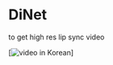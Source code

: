 # DiNet
to get high res lip sync video

[![video in Korean](https://github.com/Mrkomiljon/DiNet/assets/92161283/d5aff240-a978-4435-b8bc-e2cef987cc0e)]






